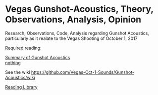 # Vegas Gunshot-Acoustics, Theory, Observations, Analysis, Opinion
Research, Observations, Code, Analysis regarding Gunshot Acoustics, particularly as it realate to the Vegas Shooting of October 1, 2017

Required reading: 

[Summary of Gunshot Acoustics](Library/Summary%20of%20Gunshot%20Acoustics.pdf)  
[nothing](Library/nothing)  

See the wiki https://github.com/Vegas-Oct-1-Sounds/Gunshot-Acoustics/wiki

[Reading Library](Library)
